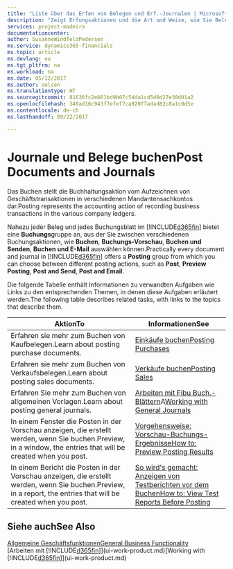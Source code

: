 ```yaml
---
title: "Liste über das Erfen von Belegen und Erf.-Journalen | Microsoft Docs"
description: "Zeigt Erfungsaktionen und die Art und Weise, wie Sie Belege und Erf.-Journalen buchen können."
services: project-madeira
documentationcenter: 
author: SusanneWindfeldPedersen
ms.service: dynamics365-financials
ms.topic: article
ms.devlang: na
ms.tgt_pltfrm: na
ms.workload: na
ms.date: 05/12/2017
ms.author: solsen
ms.translationtype: HT
ms.sourcegitcommit: 81636fc2e661bd9b07c54da1cd5d0d27e30d01a2
ms.openlocfilehash: 349ad16c943f7efef7ca920f7adad82c8a1c0d5e
ms.contentlocale: de-ch
ms.lasthandoff: 09/22/2017

---
```

# <a name="post-documents-and-journals"></a><span data-ttu-id="f529b-103">Journale und Belege buchen</span><span class="sxs-lookup"><span data-stu-id="f529b-103">Post Documents and Journals</span></span>
<span data-ttu-id="f529b-104">Das Buchen stellt die Buchhaltungsaktion vom Aufzeichnen von Geschäftstransaktionen in verschiedenen Mandantensachkontos dar.</span><span class="sxs-lookup"><span data-stu-id="f529b-104">Posting represents the accounting action of recording business transactions in the various company ledgers.</span></span>

<span data-ttu-id="f529b-105">Nahezu jeder Beleg und jedes Buchungsblatt im [!INCLUDE[d365fin](includes/d365fin_md.md)] bietet eine **Buchungs**gruppe an, aus der Sie zwischen verschiedenen Buchungsaktionen, wie **Buchen**, **Buchungs-Vorschau**, **Buchen und Senden**, **Buchen und E-Mail** auswählen können.</span><span class="sxs-lookup"><span data-stu-id="f529b-105">Practically every document and journal in [!INCLUDE[d365fin](includes/d365fin_md.md)] offers a **Posting** group from which you can choose between different posting actions, such as **Post**, **Preview Posting**, **Post and Send**, **Post and Email**.</span></span>

<span data-ttu-id="f529b-106">Die folgende Tabelle enthält Informationen zu verwandten Aufgaben wie Links zu den entsprechenden Themen, in denen diese Aufgaben erläutert werden.</span><span class="sxs-lookup"><span data-stu-id="f529b-106">The following table describes related tasks, with links to the topics that describe them.</span></span>

| <span data-ttu-id="f529b-107">Aktion</span><span class="sxs-lookup"><span data-stu-id="f529b-107">To</span></span> | <span data-ttu-id="f529b-108">Informationen</span><span class="sxs-lookup"><span data-stu-id="f529b-108">See</span></span> |
| --- | --- |
| <span data-ttu-id="f529b-109">Erfahren sie mehr zum Buchen von Kaufbelegen.</span><span class="sxs-lookup"><span data-stu-id="f529b-109">Learn about posting purchase documents.</span></span> |[<span data-ttu-id="f529b-110">Einkäufe buchen</span><span class="sxs-lookup"><span data-stu-id="f529b-110">Posting Purchases</span></span>](ui-post-purchases.md) |
| <span data-ttu-id="f529b-111">Erfahren sie mehr zum Buchen von Verkaufsbelegen.</span><span class="sxs-lookup"><span data-stu-id="f529b-111">Learn about posting sales documents.</span></span> |[<span data-ttu-id="f529b-112">Verkäufe buchen</span><span class="sxs-lookup"><span data-stu-id="f529b-112">Posting Sales</span></span>](ui-post-sales.md) |
| <span data-ttu-id="f529b-113">Erfahren Sie mehr zum Buchen von allgemeinen Vorlagen.</span><span class="sxs-lookup"><span data-stu-id="f529b-113">Learn about posting general journals.</span></span> |<span data-ttu-id="f529b-114">[Arbeiten mit Fibu Buch.-Blättern](ui-work-general-journals.md)A</span><span class="sxs-lookup"><span data-stu-id="f529b-114">[Working with General Journals](ui-work-general-journals.md)</span></span> |
| <span data-ttu-id="f529b-115">In einem Fenster die Posten in der Vorschau anzeigen, die erstellt werden, wenn Sie buchen.</span><span class="sxs-lookup"><span data-stu-id="f529b-115">Preview, in a window, the entries that will be created when you post.</span></span> |[<span data-ttu-id="f529b-116">Vorgehensweise: Vorschau-Buchungs-Ergebnisse</span><span class="sxs-lookup"><span data-stu-id="f529b-116">How to: Preview Posting Results</span></span>](ui-how-preview-post-results.md) |
| <span data-ttu-id="f529b-117">In einem Bericht die Posten in der Vorschau anzeigen, die erstellt werden, wenn Sie buchen.</span><span class="sxs-lookup"><span data-stu-id="f529b-117">Preview, in a report, the entries that will be created when you post.</span></span> |[<span data-ttu-id="f529b-118">So wird's gemacht: Anzeigen von Testberichten vor dem Buchen</span><span class="sxs-lookup"><span data-stu-id="f529b-118">How to: View Test Reports Before Posting</span></span>](ui-how-view-test-reports-posting.md) |

## <a name="see-also"></a><span data-ttu-id="f529b-119">Siehe auch</span><span class="sxs-lookup"><span data-stu-id="f529b-119">See Also</span></span>
[<span data-ttu-id="f529b-120">Allgemeine Geschäftsfunktionen</span><span class="sxs-lookup"><span data-stu-id="f529b-120">General Business Functionality</span></span>](ui-across-business-areas.md)  
<span data-ttu-id="f529b-121">[Arbeiten mit [!INCLUDE[d365fin](includes/d365fin_md.md)]](ui-work-product.md)</span><span class="sxs-lookup"><span data-stu-id="f529b-121">[Working with [!INCLUDE[d365fin](includes/d365fin_md.md)]](ui-work-product.md)</span></span>


